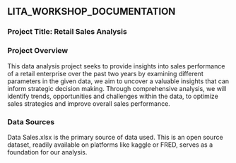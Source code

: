 ## LITA_WORKSHOP_DOCUMENTATION

### Project Title: Retail Sales Analysis 

### Project Overview
This data analysis project seeks to provide insights into sales performance of a retail enterprise over the past two years by examining different parameters in the given data, we aim to uncover a valuable insights that can inform strategic decision making. Through comprehensive analysis, we will identify trends, opportunities and challenges within the data, to optimize sales strategies and improve overall sales performance.

### Data Sources
Data Sales.xlsx is the primary source of data used. This is an open source dataset, readily available on platforms like kaggle or FRED, serves as a foundation for our analysis.
